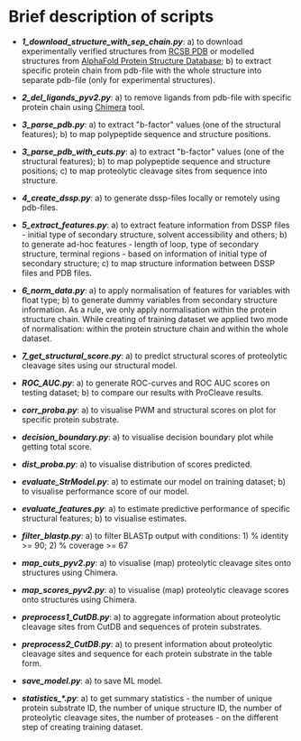 # Brief description of scripts

- ***1_download_structure_with_sep_chain.py***: a) to download experimentally verified structures from [RCSB PDB](https://www.rcsb.org/) or modelled structures from [AlphaFold Protein Structure Database](https://alphafold.ebi.ac.uk/); b) to extract specific protein chain from pdb-file with the whole structure into separate pdb-file (only for experimental structures).

- ***2_del_ligands_pyv2.py***: a) to remove ligands from pdb-file with specific protein chain using [Chimera](http://www.cgl.ucsf.edu/chimera) tool.

- ***3_parse_pdb.py***: a) to extract "b-factor" values (one of the structural features); b) to map polypeptide sequence and structure positions.

- ***3_parse_pdb_with_cuts.py***: a) to extract "b-factor" values (one of the structural features); b) to map polypeptide sequence and structure positions; c) to map proteolytic cleavage sites from sequence into structure.

- ***4_create_dssp.py***: a) to generate dssp-files locally or remotely using pdb-files. 

- ***5_extract_features.py***: a) to extract feature information from DSSP files - initial type of secondary structure, solvent accessibility and others; b) to generate ad-hoc features - length of loop, type of secondary structure, terminal regions - based on information of initial type of secondary structure; c) to map structure information between DSSP files and PDB files.

- ***6_norm_data.py***: a) to apply normalisation of features for variables with float type; b) to generate dummy variables from secondary structure information. As a rule, we only apply normalisation within the protein structure chain. While creating of training dataset we applied two mode of normalisation: within the protein structure chain and within the whole dataset. 

- ***7_get_structural_score.py***: a) to predict structural scores of proteolytic cleavage sites using our structural model.

- ***ROC_AUC.py***: a) to generate ROC-curves and ROC AUC scores on testing dataset; b) to compare our results with ProCleave results.

- ***corr_proba.py***: a) to visualise PWM and structural scores on plot for specific protein substrate.

- ***decision_boundary.py***: a) to visualise decision boundary plot while getting total score.  

- ***dist_proba.py***: a) to visualise distribution of scores predicted.

- ***evaluate_StrModel.py***: a) to estimate our model on training dataset; b) to visualise performance score of our model.

- ***evaluate_features.py***: a) to estimate predictive performance of specific structural features; b) to visualise estimates.

- ***filter_blastp.py***: a) to filter BLASTp output with conditions: 1) % identity >= 90; 2) % coverage >= 67  

- ***map_cuts_pyv2.py***: a) to visualise (map) proteolytic cleavage sites onto structures using Chimera.  

- ***map_scores_pyv2.py***: a) to visualise (map) proteolytic cleavage scores onto structures using Chimera.

- ***preprocess1_CutDB.py***: a) to aggregate information about proteolytic cleavage sites from CutDB and sequences of protein substrates.

- ***preprocess2_CutDB.py***: a) to present information about proteolytic cleavage sites and sequence for each protein substrate in the table form.

- ***save_model.py***: a) to save ML model.

- ***statistics_\*.py***: a) to get summary statistics - the number of unique protein substrate ID, the number of unique structure ID, the number of proteolytic cleavage sites, the number of proteases - on the different step of creating training dataset.
